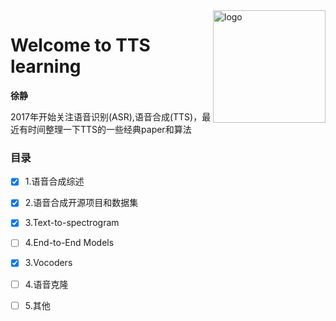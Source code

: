 <img src="docs/_media/icon.svg" align="right" alt="logo" height="180" width="180" />

# Welcome to TTS learning

**徐静**

2017年开始关注语音识别(ASR),语音合成(TTS)，最近有时间整理一下TTS的一些经典paper和算法
<!-- <div align=center>
<img src="./zh-cn/img/index/cnn_hist.png" />
</div> -->


### 目录


- [x] 1.语音合成综述
- [x] 2.语音合成开源项目和数据集
- [x] 3.Text-to-spectrogram
- [ ] 4.End-to-End Models
- [x] 3.Vocoders
- [ ] 4.语音克隆
- [ ] 5.其他







